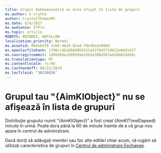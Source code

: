 ```yaml
---
title: Grupul dumneavoastră nu este afişat în lista de grupuri
ms.author: v-crytho
author: CrystalThomasMS
ms.date: 8/8/2017
ms.audience: ITPro
ms.topic: article
ROBOTS: NOINDEX, NOFOLLOW
localization_priority: Normal
ms.assetid: 805eb5f6-1cb0-4b19-82ad-fde38a42808d
ms.openlocfilehash: 1708cc461888d903531422f9d272db12e8dd142f
ms.sourcegitcommit: 1d98db8acb9959aba3b5e308a567ade6b62da56c
ms.translationtype: MT
ms.contentlocale: ro-RO
ms.lasthandoff: 08/22/2019
ms.locfileid: "36530826"
---
```

# <a name="your-group-aimkiobject-not-showing-in-groups-list"></a>Grupul tau "{AimKIObject}" nu se afişează în lista de grupuri

Distribuţie grupului numit "{AimKIObject}" a fost creat {AimKITimeElapsed} minute în urmă. Poate dura până la 60 de minute înainte de a vă grup nou apare în centrul de administrare.
  
Dacă doriţi să adăugaţi membri sau fac alte editări chiar acum, vă rugăm să utilizaţi caracteristica de grupuri în [Centrul de administrare Exchange](https://outlook.office365.com/ecp/?rfr=Admin_o365&amp;exsvurl=1&amp;mkt=en-US.aspx).
  

